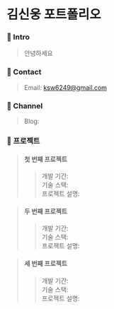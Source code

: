 # 김신웅 포트폴리오

### :pushpin: Intro
> 안녕하세요

### :pushpin: Contact
> Email: ksw6249@gmail.com

### :pushpin: Channel
> Blog: 

### :pushpin: 프로젝트

> #### 첫 번째 프로젝트
>> 개발 기간:  
>> 기술 스택:  
>> 프로젝트 설명:  

> #### 두 번째 프로젝트
>> 개발 기간:  
>> 기술 스택:  
>> 프로젝트 설명:  

> #### 세 번째 프로젝트
>> 개발 기간:  
>> 기술 스택:  
>> 프로젝트 설명:  
